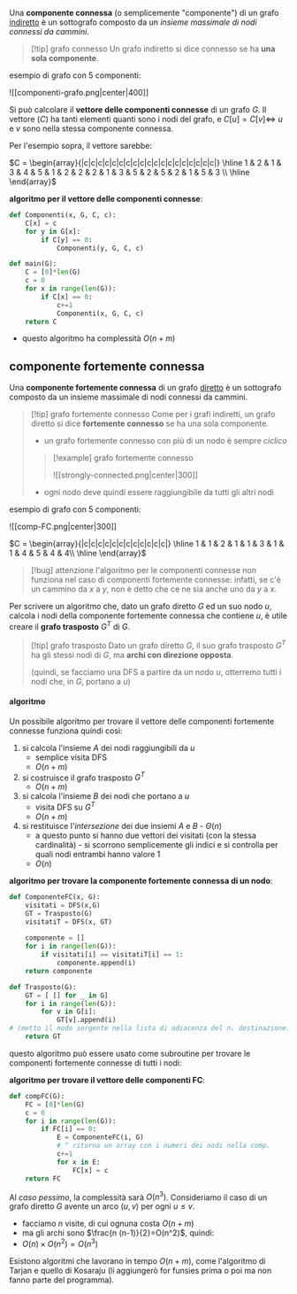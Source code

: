 Una **componente connessa** (o semplicemente "componente") di un grafo <u>indiretto</u> è un sottografo composto da un *insieme massimale di nodi connessi da cammini*.

>[!tip] grafo connesso
>Un grafo indiretto si dice connesso se ha **una sola componente**.

esempio di grafo con 5 componenti: 
 
![[componenti-grafo.png|center|400]]

Si può calcolare il **vettore delle componenti connesse** di un grafo $G$.
Il vettore ($C$) ha tanti elementi quanti sono i nodi del grafo, e $C[u]=C[v]\iff$ $u$ e $v$ sono nella stessa componente connessa.

Per l'esempio sopra, il vettore sarebbe: 
 
$C = \begin{array}{|c|c|c|c|c|c|c|c|c|c|c|c|c|c|c|c|c|c|c|} \hline 1 & 2 & 1 & 3 & 4 & 5 & 1 & 2 & 2 & 2 & 1 & 3 & 5 & 2 & 5 & 2 & 1 & 5  & 3 \\ \hline \end{array}$

**algoritmo per il vettore delle componenti connesse**:
```python
def Componenti(x, G, C, c):
	C[x] = c
	for y in G[x]:
		if C[y] == 0:
			Componenti(y, G, C, c)

def main(G):
	C = [0]*len(G)
	c = 0
	for x in range(len(G)):
		if C[x] == 0:
			c+=1
			Componenti(x, G, C, c)
	return C
```

- questo algoritmo ha complessità $O(n+m)$



## componente fortemente connessa
Una **componente fortemente connessa** di un grafo <u>diretto</u> è un sottografo composto da un insieme massimale di nodi connessi da cammini.

>[!tip] grafo fortemente connesso
>Come per i grafi indiretti, un grafo diretto si dice **fortemente connesso** se ha una sola componente.
>- un grafo fortemente connesso con più di un nodo è sempre *ciclico*
>>[!example] grafo fortemente connesso
>> 
>>![[strongly-connected.png|center|300]]
>
>- ogni nodo deve quindi essere raggiungibile da tutti gli altri nodi

esempio di grafo con 5 componenti:

![[comp-FC.png|center|300]]

$C = \begin{array}{|c|c|c|c|c|c|c|c|c|c|c|c|} \hline 1 & 1 & 2 & 1 & 1 & 3 & 1 & 1 & 4 & 5 & 4 & 4\\ \hline \end{array}$

>[!bug] attenzione
>l'algoritmo per le componenti connesse non funziona nel caso di componenti fortemente connesse: infatti, se c'è un cammino da $x$ a $y$, non è detto che ce ne sia anche uno da $y$ a $x$.

Per scrivere un algoritmo che, dato un grafo diretto $G$ ed un suo nodo $u$, calcola i nodi della componente fortemente connessa che contiene $u$, è utile creare il **grafo trasposto** $G^T$ di $G$.

>[!tip] grafo trasposto
>Dato un grafo diretto $G$, il suo grafo trasposto $G^T$ ha gli stessi nodi di $G$, ma **archi con direzione opposta**.
>
>(quindi, se facciamo una DFS a partire da un nodo $u$, otterremo tutti i nodi che, in $G$, portano a $u$)

#### algoritmo
Un possibile algoritmo per trovare il vettore delle componenti fortemente connesse funziona quindi così:
 
1) si calcola l'insieme $A$ dei nodi raggiungibili da $u$ 
	- semplice visita DFS 
	- $O(n+m)$
2) si costruisce il grafo trasposto $G^T$ 
	- $O(n+m)$
3) si calcola l'insieme $B$ dei nodi che portano a $u$
	- visita DFS su $G^T$
	- $O(n+m)$
4) si restituisce l'*intersezione* dei due insiemi $A$ e $B$ - $\Theta(n)$
	- a questo punto si hanno due vettori dei visitati (con la stessa cardinalità) - si scorrono semplicemente gli indici e si controlla per quali nodi entrambi hanno valore $1$ 
	- $O(n)$

**algoritmo per trovare la componente fortemente connessa di un nodo**:
```python
def ComponenteFC(x, G):
	visitati = DFS(x,G)
	GT = Trasposto(G)
	visitatiT = DFS(x, GT)
	
	componente = []
	for i in range(len(G)):
		if visitati[i] == visitatiT[i] == 1:
			componente.append(i)
	return componente
```

```python
def Trasposto(G):
	GT = [ [] for _ in G]
	for i in range(len(G)):
		for v in G[i]:
			GT[v].append(i) 
# (metto il nodo sorgente nella lista di adiacenza del n. destinazione)
	return GT
```

questo algoritmo può essere usato come subroutine per trovare le componenti fortemente connesse di tutti i nodi:

**algoritmo per trovare il vettore delle componenti FC**:
```python
def compFC(G):
	FC = [0]*len(G)
	c = 0
	for i in range(len(G)):
		if FC[i] == 0: 
			E = ComponenteFC(i, G) 
			# ^ ritorna un array con i numeri dei nodi nella comp.
			c+=1
			for x in E:
				FC[x] = c
	return FC
```

Al *caso pessimo*, la complessità sarà $O(n^3)$.
Consideriamo il caso di un grafo diretto $G$ avente un arco $(u,v)$ per ogni $u\leq v$.
- facciamo $n$ visite, di cui ognuna costa $O(n+m)$
- ma gli archi sono $\frac{n (n-1)}{2}=O(n^2)$, quindi:
- $O(n)\times O(n^2)=O(n^3)$

Esistono algoritmi che lavorano in tempo $O(n+m)$, come l'algoritmo di Tarjan e quello di Kosaraju (li aggiungerò for funsies prima o poi ma non fanno parte del programma).